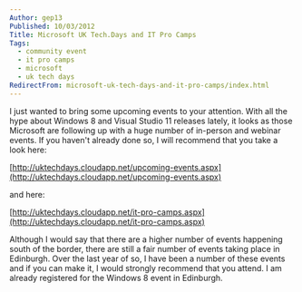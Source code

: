 ```yaml
---
Author: gep13
Published: 10/03/2012
Title: Microsoft UK Tech.Days and IT Pro Camps
Tags:
  - community event
  - it pro camps
  - microsoft
  - uk tech days
RedirectFrom: microsoft-uk-tech-days-and-it-pro-camps/index.html
---
```


I just wanted to bring some upcoming events to your attention. With all the hype about Windows 8 and Visual Studio 11 releases lately, it looks as those Microsoft are following up with a huge number of in-person and webinar events. If you haven't already done so, I will recommend that you take a look here:

[http://uktechdays.cloudapp.net/upcoming-events.aspx](http://uktechdays.cloudapp.net/upcoming-events.aspx)

and here:

[http://uktechdays.cloudapp.net/it-pro-camps.aspx](http://uktechdays.cloudapp.net/it-pro-camps.aspx)

Although I would say that there are a higher number of events happening south of the border, there are still a fair number of events taking place in Edinburgh. Over the last year of so, I have been a number of these events and if you can make it, I would strongly recommend that you attend. I am already registered for the Windows 8 event in Edinburgh.
